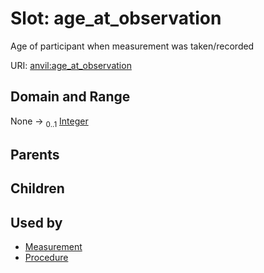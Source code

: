 
# Slot: age_at_observation

Age of participant when measurement was taken/recorded

URI: [anvil:age_at_observation](https://anvilproject.org/acr-harmonized-data-model/age_at_observation)


## Domain and Range

None &#8594;  <sub>0..1</sub> [Integer](types/Integer.md)

## Parents


## Children


## Used by

 * [Measurement](Measurement.md)
 * [Procedure](Procedure.md)
